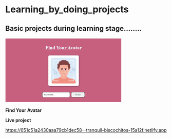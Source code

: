 # Learning_by_doing_projects
Basic projects during learning stage........
---
 <img src="Screenshot 2023-10-03 231919.png" height="200px">

**Find Your Avatar**

**Live project**<p>https://651c51a2430aaa79cb1dec58--tranquil-biscochitos-15a12f.netlify.app</p>
